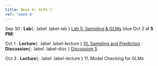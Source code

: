 ```yaml
---
title: Week 6: GLMs I
ref: 'week-6'
---
```

Sep 30
: **Lab**{: .label .label-lab } [Lab 5: Sampling & GLMs](https://data102.datahub.berkeley.edu/hub/user-redirect/git-pull?repo=https%3A%2F%2Fgithub.com%2Fds-102%2Ffa24-materials&urlpath=lab%2Ftree%2Ffa24-materials%2Flab%2Flab05%2Flab05.ipynb&branch=main) (due Oct 2 at **5 PM**)

Oct 1
: **Lecture**{: .label .label-lecture } [10. Sampling and Prediction](lecture/lec10)
: **Discussion**{: .label .label-disc } [Discussion 5](https://drive.google.com/file/d/1Soq_puPTDdTmZReBNwkVPBxh1m-lG6tH/view?usp=sharing) 

Oct 3
: **Lecture**{: .label .label-lecture } 11. Model Checking for GLMs
